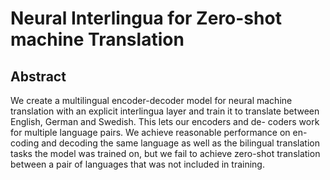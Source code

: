 # Neural Interlingua for Zero-shot machine Translation

## Abstract
We create a multilingual encoder-decoder model for neural machine translation with an explicit interlingua layer and train it to translate between English, German and Swedish. This lets our encoders and de- coders work for multiple language pairs. We achieve reasonable performance on en- coding and decoding the same language as well as the bilingual translation tasks the model was trained on, but we fail to achieve zero-shot translation between a pair of languages that was not included in training.
